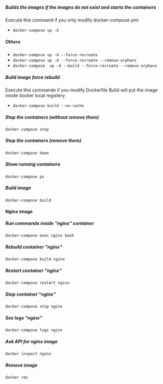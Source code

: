 ##### Builds the images if the images do not exist and starts the containers
Execute this command if you only modify docker-compose.yml
- ```docker-compose up -d```
##### Others
- ```docker-compose up -d --force-recreate```
- ```docker-compose up -d --force-recreate --remove-orphans```
- ```docker-compose  up -d --build --force-recreate --remove-orphans```
##### Build image force rebuild
Execute this commande if you modify Dockerfile
Build will put the image inside docker local registery 
- ```docker-compose build --no-cache```
##### Stop the containers (without remove them)
```docker-compose stop```
##### Stop the containers (remove them)
```docker-compose down```
##### Show running containers
```docker-compose ps```
##### Build image
```docker-compose build```

#### Nginx image
##### Run commands inside "nginx" container
```docker-compose exec nginx bash```
##### Rebuild container "nginx"
```docker-compose build nginx```
##### Restart container "nginx"
```docker-compose restart nginx```
##### Stop container "nginx"
```docker-compose stop nginx```
##### See logs "nginx"
```docker-compose logs nginx```
##### Ask API for nginx image
```docker inspect nginx```
##### Remove image
```docker rmi```

